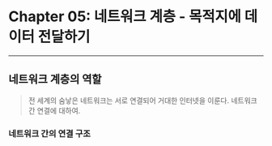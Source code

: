 # Chapter 05: 네트워크 계층 - 목적지에 데이터 전달하기

---

## 네트워크 계층의 역할

> 전 세계의 숨낳은 네트워크는 서로 연결되어 거대한 인터넷을 이룬다. 네트워크 간 연결에 대하여.

### 네트워크 간의 연결 구조


